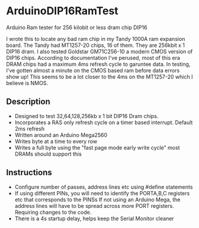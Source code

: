 # ArduinoDIP16RamTest
Arduino Ram tester for 256 kilobit or less dram chip DIP16

I wrote this to locate any bad ram chip in my Tandy 1000A ram expansion board.  The Tandy had MT1257-20 chips, 16 of them. They are 256kbit x 1 DIP16 dram.  I also tested Goldstar GM71C256-10 a modern CMOS version of DIP16 chips. According to documentation I've perused, most of this era DRAM chips had a maximum 4ms refresh cycle to garuntee data.  In testing, I've gotten almost a minute on the CMOS based ram before data errors show up! This seems to be a lot closer to the 4ms on the MT1257-20 which I believe is NMOS.

## Description
* Designed to test 32,64,128,256kb x 1 bit DIP16 Dram chips.
* Incorporates a RAS only refresh cycle on a timer based interrupt. Default 2ms refresh
* Written around an Arduino Mega2560
* Writes byte at a time to every row
* Writes a full byte using the "fast page mode early write cycle" most DRAMs should support this

## Instructions
* Configure number of passes, address lines etc using #define statements
* If using different PINs, you will need to identify the PORTA,B,C registers etc that corresponds to the PINSs If not using an Arduino Mega, the address lines will have to be spread across more PORT registers. Requiring changes to the code.
* There is a 4s startup delay, helps keep the Serial Monitor cleaner
